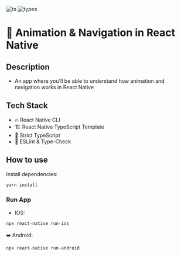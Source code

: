 ![ts](https://badgen.net/badge/-/TypeScript/blue?icon=typescript&label)
![types](https://badgen.net/npm/types/react)

# 🌋 Animation & Navigation in React Native

## Description
- An app where you'll be able to understand how animation and navigation works in React Native

## Tech Stack
- 🔥 React Native CLI
- 🏗️ React Native TypeScript Template
- 🛂 Strict TypeScript
- 🚨 ESLint & Type-Check

## How to use

Install dependencies:

```bash
yarn install
```
### Run App

- IOS:
```bash
npx react-native run-ios
```

➡️ Android:

```bash
npx react-native run-android
```
